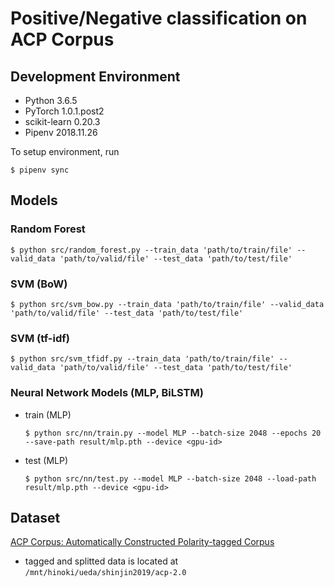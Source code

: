 # Positive/Negative classification on ACP Corpus

## Development Environment

- Python 3.6.5
- PyTorch 1.0.1.post2
- scikit-learn 0.20.3
- Pipenv 2018.11.26

To setup environment, run
```
$ pipenv sync
```

## Models

### Random Forest
```
$ python src/random_forest.py --train_data 'path/to/train/file' --valid_data 'path/to/valid/file' --test_data 'path/to/test/file'
```

### SVM (BoW)
```
$ python src/svm_bow.py --train_data 'path/to/train/file' --valid_data 'path/to/valid/file' --test_data 'path/to/test/file'
```

### SVM (tf-idf)
```
$ python src/svm_tfidf.py --train_data 'path/to/train/file' --valid_data 'path/to/valid/file' --test_data 'path/to/test/file'
```

### Neural Network Models (MLP, BiLSTM)
 - train (MLP)
    ```
    $ python src/nn/train.py --model MLP --batch-size 2048 --epochs 20 --save-path result/mlp.pth --device <gpu-id>
    ```
- test (MLP)
    ```
    $ python src/nn/test.py --model MLP --batch-size 2048 --load-path result/mlp.pth --device <gpu-id>
    ```

## Dataset
[ACP Corpus: Automatically Constructed Polarity-tagged Corpus](http://www.tkl.iis.u-tokyo.ac.jp/~kaji/acp/)

- tagged and splitted data is located at `/mnt/hinoki/ueda/shinjin2019/acp-2.0`
